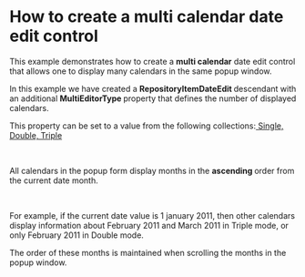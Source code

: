 # How to create a multi calendar date edit control


<p>This example demonstrates how to create a <strong>multi calendar</strong> date edit control that allows one to display many calendars in the same popup window.</p><p>In this example we have created a <strong>RepositoryItemDateEdit </strong>descendant with an additional <strong>MultiEditorType </strong>property that defines the number of displayed calendars.</p><p>This property can be set to a value from the following collections:<u> Single, Double, Triple</u></p><br />
<p>All calendars in the popup form display months in the <strong>ascending </strong>order from the current date month.</p><br />
<p>For example, if the current date value is 1 january 2011, then other calendars display information about February 2011 and March 2011 in Triple mode, or only February 2011 in Double mode.</p><p>The order of these months is maintained when scrolling the months in the popup window.</p>

<br/>


